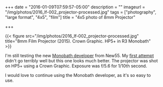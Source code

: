 +++
date = "2016-01-09T07:59:57-05:00"
description = ""
imageurl = "/img/photos/2016_lf-002_projector-processed.jpg"
tags = ["photography", "large format", "4x5", "film"]
title = "4x5 photo of 8mm Projector"

+++

{{< figure src="/img/photos/2016_lf-002_projector-processed.jpg" title="8mm Film Projector (2015). Crown Graphic. HP5+ in R3 Monobath" >}}


I'm still testing the new
[Monobath developer](http://www.baty.net/2015/first-attempt-using-r3-monobath/)
from New55. My
[first attempt](http://www.baty.net/2015/first-attempt-using-r3-monobath/)
didn't go terribly well but this one looks much better. The projector was
shot on HP5+ using a Crown Graphic. Exposure was f/5.6 for 1/10th second.

I would love to continue using the Monobath developer, as it's so easy to use.

<!--more-->
